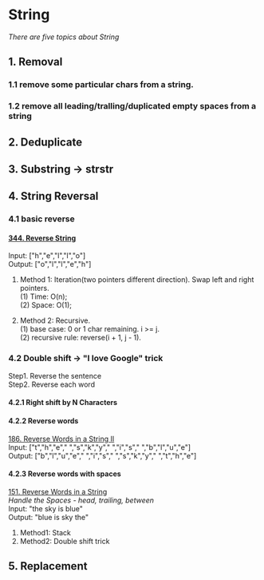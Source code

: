 # String 
*There are five topics about String*

## 1. Removal 
### 1.1 remove some particular chars from a string.
### 1.2 remove all leading/tralling/duplicated empty spaces from a string

## 2. Deduplicate


## 3. Substring -> strstr



## 4. String Reversal  

### 4.1 basic reverse   
#### [344. Reverse String](https://leetcode.com/problems/reverse-string/)    
Input: ["h","e","l","l","o"]   
Output: ["o","l","l","e","h"]    

1. Method 1:   Iteration(two pointers different direction). Swap left and right pointers.          
(1) Time: O(n);     
(2) Space: O(1);   

2. Method 2: Recursive.   
(1) base case: 0 or 1 char remaining.  i >= j.     
(2) recursive rule: reverse(i + 1, j - 1).      

 
### 4.2 Double shift -> "I love Google" trick
Step1. Reverse the sentence    
Step2. Reverse each word    
#### 4.2.1 Right shift by N Characters  


#### 4.2.2 Reverse words
[186. Reverse Words in a String II](https://leetcode.com/problems/reverse-words-in-a-string-ii/)   
Input:  ["t","h","e"," ","s","k","y"," ","i","s"," ","b","l","u","e"]  
Output: ["b","l","u","e"," ","i","s"," ","s","k","y"," ","t","h","e"]  

#### 4.2.3 Reverse words with spaces 
[151. Reverse Words in a String](https://leetcode.com/problems/reverse-words-in-a-string/)     
*Handle the Spaces - head, trailing, between*  
Input: "the sky is blue"  
Output: "blue is sky the"  
1. Method1: Stack  
2. Method2: Double shift trick    
 







## 5. Replacement
